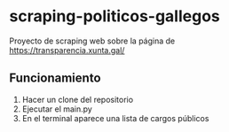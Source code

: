 # scraping-politicos-gallegos

Proyecto de scraping web sobre la página de https://transparencia.xunta.gal/

## Funcionamiento
1. Hacer un clone del repositorio
2. Ejecutar el main.py
3. En el terminal aparece una lista de cargos públicos
